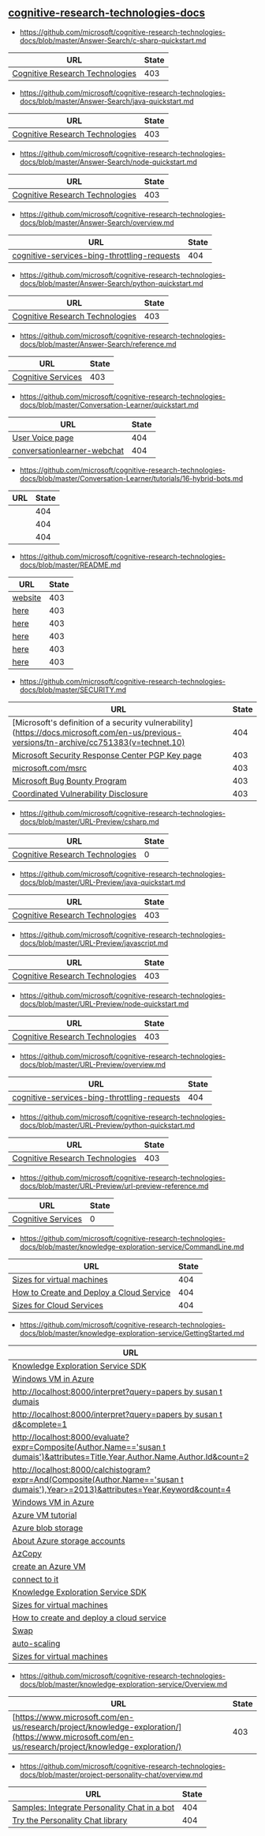 
## [cognitive-research-technologies-docs](https://github.com/microsoft/cognitive-research-technologies-docs)
* https://github.com/microsoft/cognitive-research-technologies-docs/blob/master/Answer-Search/c-sharp-quickstart.md

| URL | State |
| --- | --- |
| [Cognitive Research Technologies](https://www.microsoft.com/en-us/research/project/answer-search/) | 403 |

* https://github.com/microsoft/cognitive-research-technologies-docs/blob/master/Answer-Search/java-quickstart.md

| URL | State |
| --- | --- |
| [Cognitive Research Technologies](https://www.microsoft.com/en-us/research/project/answer-search/) | 403 |

* https://github.com/microsoft/cognitive-research-technologies-docs/blob/master/Answer-Search/node-quickstart.md

| URL | State |
| --- | --- |
| [Cognitive Research Technologies](https://www.microsoft.com/en-us/research/project/answer-search/) | 403 |

* https://github.com/microsoft/cognitive-research-technologies-docs/blob/master/Answer-Search/overview.md

| URL | State |
| --- | --- |
| [cognitive-services-bing-throttling-requests](../../../../includes/cognitive-services-bing-throttling-requests.md) | 404 |

* https://github.com/microsoft/cognitive-research-technologies-docs/blob/master/Answer-Search/python-quickstart.md

| URL | State |
| --- | --- |
| [Cognitive Research Technologies](https://www.microsoft.com/en-us/research/project/answer-search/) | 403 |

* https://github.com/microsoft/cognitive-research-technologies-docs/blob/master/Answer-Search/reference.md

| URL | State |
| --- | --- |
| [Cognitive Services](https://www.microsoft.com/cognitive-services/) | 403 |

* https://github.com/microsoft/cognitive-research-technologies-docs/blob/master/Conversation-Learner/quickstart.md

| URL | State |
| --- | --- |
| [User Voice page](https://aka.ms/conversation-learner-uservoice) | 404 |
| [conversationlearner-webchat](https://github.com/Microsoft/ConversationLearner-WebChat) | 404 |

* https://github.com/microsoft/cognitive-research-technologies-docs/blob/master/Conversation-Learner/tutorials/16-hybrid-bots.md

| URL | State |
| --- | --- |
| [](../media/tutorial17_sessionstart.PNG) | 404 |
| [](../media/tutorial17_sessionend.PNG) | 404 |
| [](../media/tutorial17_useConversationLearner.PNG) | 404 |

* https://github.com/microsoft/cognitive-research-technologies-docs/blob/master/README.md

| URL | State |
| --- | --- |
| [website](https://www.microsoft.com/en-us/research/group/cognitive-research/) | 403 |
| [here](https://www.microsoft.com/en-us/research/project/answer-search/) | 403 |
| [here](https://www.microsoft.com/en-us/research/project/conversation-learner/) | 403 |
| [here](https://www.microsoft.com/en-us/research/project/knowledge-exploration/) | 403 |
| [here](https://www.microsoft.com/en-us/research/project/personality-chat/) | 403 |
| [here](https://www.microsoft.com/en-us/research/project/url-preview/) | 403 |

* https://github.com/microsoft/cognitive-research-technologies-docs/blob/master/SECURITY.md

| URL | State |
| --- | --- |
| [Microsoft's definition of a security vulnerability](https://docs.microsoft.com/en-us/previous-versions/tn-archive/cc751383(v=technet.10) | 404 |
| [Microsoft Security Response Center PGP Key page](https://www.microsoft.com/en-us/msrc/pgp-key-msrc) | 403 |
| [microsoft.com/msrc](https://www.microsoft.com/msrc) | 403 |
| [Microsoft Bug Bounty Program](https://microsoft.com/msrc/bounty) | 403 |
| [Coordinated Vulnerability Disclosure](https://www.microsoft.com/en-us/msrc/cvd) | 403 |

* https://github.com/microsoft/cognitive-research-technologies-docs/blob/master/URL-Preview/csharp.md

| URL | State |
| --- | --- |
| [Cognitive Research Technologies](https://www.microsoft.com/en-us/research/project/answer-search/) | 0 |

* https://github.com/microsoft/cognitive-research-technologies-docs/blob/master/URL-Preview/java-quickstart.md

| URL | State |
| --- | --- |
| [Cognitive Research Technologies](https://www.microsoft.com/en-us/research/project/answer-search/) | 403 |

* https://github.com/microsoft/cognitive-research-technologies-docs/blob/master/URL-Preview/javascript.md

| URL | State |
| --- | --- |
| [Cognitive Research Technologies](https://www.microsoft.com/en-us/research/project/url-preview/) | 403 |

* https://github.com/microsoft/cognitive-research-technologies-docs/blob/master/URL-Preview/node-quickstart.md

| URL | State |
| --- | --- |
| [Cognitive Research Technologies](https://www.microsoft.com/en-us/research/project/answer-search/) | 403 |

* https://github.com/microsoft/cognitive-research-technologies-docs/blob/master/URL-Preview/overview.md

| URL | State |
| --- | --- |
| [cognitive-services-bing-throttling-requests](../../../../includes/cognitive-services-bing-throttling-requests.md) | 404 |

* https://github.com/microsoft/cognitive-research-technologies-docs/blob/master/URL-Preview/python-quickstart.md

| URL | State |
| --- | --- |
| [Cognitive Research Technologies](https://www.microsoft.com/en-us/research/project/answer-search/) | 403 |

* https://github.com/microsoft/cognitive-research-technologies-docs/blob/master/URL-Preview/url-preview-reference.md

| URL | State |
| --- | --- |
| [Cognitive Services](https://www.microsoft.com/cognitive-services/) | 0 |

* https://github.com/microsoft/cognitive-research-technologies-docs/blob/master/knowledge-exploration-service/CommandLine.md

| URL | State |
| --- | --- |
| [Sizes for virtual machines](../../../articles/virtual-machines/virtual-machines-windows-sizes.md) | 404 |
| [How to Create and Deploy a Cloud Service](../../../articles/cloud-services/cloud-services-how-to-create-deploy-portal.md) | 404 |
| [Sizes for Cloud Services](../../../articles/cloud-services/cloud-services-sizes-specs.md) | 404 |

* https://github.com/microsoft/cognitive-research-technologies-docs/blob/master/knowledge-exploration-service/GettingStarted.md

| URL | State |
| --- | --- |
| [Knowledge Exploration Service SDK](https://www.microsoft.com/en-us/download/details.aspx?id=51488) | 403 |
| [Windows VM in Azure](../../../articles/virtual-machines/windows/quick-create-portal.md) | 404 |
| [http://localhost:8000/interpret?query=papers by susan t dumais](http://localhost:8000/interpret?query=papers%20by%20susan%20t%20dumais) | 0 |
| [http://localhost:8000/interpret?query=papers by susan t d&complete=1](http://localhost:8000/interpret?query=papers%20by%20susan%20t%20d&complete=1) | 0 |
| [http://localhost:8000/evaluate?expr=Composite(Author.Name=='susan t dumais')&attributes=Title,Year,Author.Name,Author.Id&count=2](http://localhost:8000/evaluate?expr=Composite%28Author.Name==%27susan%20t%20dumais%27%29&attributes=Title,Year,Author.Name,Author.Id&count=2) | 0 |
| [http://localhost:8000/calchistogram?expr=And(Composite(Author.Name=='susan t dumais'),Year>=2013)&attributes=Year,Keyword&count=4](http://localhost:8000/calchistogram?expr=And%28Composite%28Author.Name=='susan%20t%20dumais'%29,Year>=2013%29&attributes=Year,Keyword&count=4) | 0 |
| [Windows VM in Azure](../../../articles/virtual-machines/windows/quick-create-portal.md) | 404 |
| [Azure VM tutorial](../../../articles/virtual-machines/windows/quick-create-portal.md) | 404 |
| [Azure blob storage](../../storage/blobs/storage-dotnet-how-to-use-blobs.md) | 404 |
| [About Azure storage accounts](../../storage/common/storage-create-storage-account.md) | 404 |
| [AzCopy](../../storage/common/storage-use-azcopy.md) | 404 |
| [create an Azure VM](../../../articles/virtual-machines/windows/quick-create-portal.md) | 404 |
| [connect to it](../../../articles/virtual-machines/windows/quick-create-portal.md#connect-to-virtual-machine) | 404 |
| [Knowledge Exploration Service SDK](https://www.microsoft.com/en-us/download/details.aspx?id=51488) | 403 |
| [Sizes for virtual machines](../../../articles/virtual-machines/virtual-machines-windows-sizes.md) | 404 |
| [How to create and deploy a cloud service](../../../articles/cloud-services/cloud-services-how-to-create-deploy-portal.md) | 404 |
| [Swap](../../../articles/cloud-services/cloud-services-nodejs-stage-application.md) | 404 |
| [auto-scaling](../../../articles/cloud-services/cloud-services-how-to-scale-portal.md) | 404 |
| [Sizes for virtual machines](../../../articles/virtual-machines/virtual-machines-windows-sizes.md) | 404 |

* https://github.com/microsoft/cognitive-research-technologies-docs/blob/master/knowledge-exploration-service/Overview.md

| URL | State |
| --- | --- |
| [https://www.microsoft.com/en-us/research/project/knowledge-exploration/](https://www.microsoft.com/en-us/research/project/knowledge-exploration/) | 403 |

* https://github.com/microsoft/cognitive-research-technologies-docs/blob/master/project-personality-chat/overview.md

| URL | State |
| --- | --- |
| [Samples: Integrate Personality Chat in a bot](https://github.com/Microsoft/BotBuilder-PersonalityChat/) | 404 |
| [Try the Personality Chat library](https://github.com/Microsoft/BotBuilder-PersonalityChat/tree/master/CSharp) | 404 |

